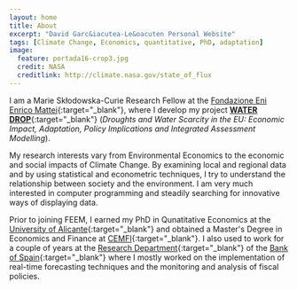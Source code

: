 ```yaml
---
layout: home
title: About
excerpt: "David Garc&iacutea-Le&oacuten Personal Website"
tags: [Climate Change, Economics, quantitative, PhD, adaptation]
image:
  feature: portada16-crop3.jpg
  credit: NASA
  creditlink: http://climate.nasa.gov/state_of_flux
---
```

I am a Marie Sk&#322;odowska-Curie Research Fellow at the [Fondazione Eni Enrico Mattei](http://www.feem.it/){:target="_blank"}, where I develop my project [**WATER DROP**](http://www.water-drop.eu/){:target="_blank"} (*Droughts and Water Scarcity in the EU: Economic Impact, Adaptation, Policy Implications and Integrated Assessment Modelling*).

My research interests vary from Environmental Economics to the economic and social impacts of Climate Change. By examining local and regional data and by using statistical and econometric techniques, I try to understand the relationship between society and the environment. I am very much interested in computer  programming and steadily searching for innovative ways of displaying data. 

Prior to joining FEEM, I earned my PhD in Qunatitative Economics at the [University of Alicante](http://www.ua.es/){:target="_blank"} and obtained a Master's Degree in Economics and Finance at [CEMFI](http://www.cemfi.es/){:target="_blank"}. I also used to work for a couple of years at the [Research Department](http://www.bde.es/investigador/en/){:target="_blank"} of the  [Bank of Spain](http://www.bde.es/){:target="_blank"}  where I mostly worked on the implementation of real-time forecasting techniques and the monitoring and analysis of fiscal policies.
